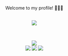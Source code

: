 <div align="center">
   Welcome to my profile! 👨🏻‍💻
</div>

<br>

<p align="center">
  <a href="https://skillicons.dev">
    <img src="https://skillicons.dev/icons?i=html,css,js,nodejs,java&perline=5" />
  </a>
</p>

<br>

<div align="center">
  <br>
  <img src="http://github-readme-streak-stats.herokuapp.com?user=danyprescendo&theme=neon-dark&hide_border=true&background=DD272700" />
</div>

<div align="center"> 
  <a href="https://instagram.com/danyprescendo" target="_blank"><img src="https://img.shields.io/badge/-Instagram-%23E4405F?style=for-the-badge&logo=instagram&logoColor=white" target="_blank"></a> 
  <a href = "mailto:danypablo08@hotmail.com"><img src="https://img.shields.io/badge/-email-%23333?style=for-the-badge&logo=gmail&logoColor=white" target="_blank"></a>
  <a href="https://www.linkedin.com/in/danyprescendo" target="_blank"><img src="https://img.shields.io/badge/-LinkedIn-%230077B5?style=for-the-badge&logo=linkedin&logoColor=white" target="_blank"></a> 
</div>

